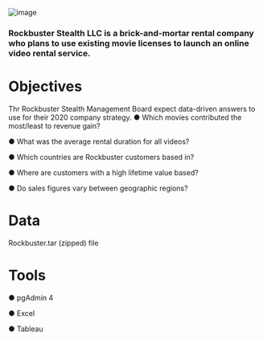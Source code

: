 ![image](http://clipart-library.com/image_gallery/980.jpg)
### Rockbuster Stealth LLC is a brick-and-mortar rental company who plans to use existing movie licenses to launch an online video rental service.
# Objectives
Thr Rockbuster Stealth Management Board expect data-driven answers to use for their 2020 company strategy. 
● Which movies contributed the most/least to revenue gain?

● What was the average rental duration for all videos?

● Which countries are Rockbuster customers based in?

● Where are customers with a high lifetime value based?

● Do sales figures vary between geographic regions?

# Data
Rockbuster.tar (zipped) file
# Tools
● pgAdmin 4

● Excel

● Tableau
